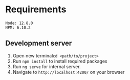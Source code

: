 # Requirements
    Node: 12.8.0
    NPM: 6.10.2

## Development server

1.  Open new terminal`cd <path/to/project>`
2.  Run `npm install` to install required packages
3.  Run `ng serve` for internal server. 
4.  Navigate to `http://localhost:4200/` on your browser
